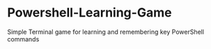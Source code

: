 # Powershell-Learning-Game
Simple Terminal game for learning and remembering key PowerShell commands

